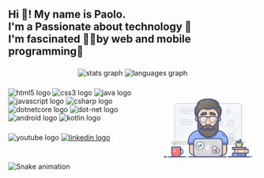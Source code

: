 <h2 align="left">Hi 👋! My name is Paolo.<br>I'm a Passionate about technology 💜<br>I'm fascinated 🧑‍💻by web and mobile programming🤖</h2>

###

<div align="center">
  <img src="https://github-readme-stats.vercel.app/api?hide_title=false&hide_rank=false&show_icons=true&include_all_commits=true&count_private=true&disable_animations=false&theme=vue-dark&locale=en&hide_border=false&username=PNeil95" height="150" alt="stats graph"  />
  <img src="https://github-readme-stats.vercel.app/api/top-langs?locale=en&hide_title=false&layout=compact&card_width=320&langs_count=5&theme=vue-dark&hide_border=false&username=PNeil95" height="150" alt="languages graph"  />
</div>

###

<img align="right" height="150" src="https://raw.githubusercontent.com/itsferdiardiansa/itsferdiardiansa/master/icons/developer.gif"  />

###

<div align="left">
  <img src="https://cdn.jsdelivr.net/gh/devicons/devicon/icons/html5/html5-original.svg" height="30" width="42" alt="html5 logo"  />
  <img src="https://cdn.jsdelivr.net/gh/devicons/devicon/icons/css3/css3-original.svg" height="30" width="42" alt="css3 logo"  />
  <img src="https://cdn.jsdelivr.net/gh/devicons/devicon/icons/java/java-original.svg" height="30" width="42" alt="java logo"  />
  <img src="https://cdn.jsdelivr.net/gh/devicons/devicon/icons/javascript/javascript-original.svg" height="30" width="42" alt="javascript logo"  />
  <img src="https://cdn.jsdelivr.net/gh/devicons/devicon/icons/csharp/csharp-original.svg" height="30" width="42" alt="csharp logo"  />
  <img src="https://cdn.jsdelivr.net/gh/devicons/devicon/icons/dotnetcore/dotnetcore-original.svg" height="30" width="42" alt="dotnetcore logo"  />
  <img src="https://cdn.jsdelivr.net/gh/devicons/devicon/icons/dot-net/dot-net-original.svg" height="30" width="42" alt="dot-net logo"  />
  <img src="https://cdn.jsdelivr.net/gh/devicons/devicon/icons/android/android-original.svg" height="30" width="42" alt="android logo"  />
  <img src="https://cdn.jsdelivr.net/gh/devicons/devicon/icons/kotlin/kotlin-original.svg" height="30" width="42" alt="kotlin logo"  />
</div>

###

<div align="left">
  <img src="https://img.shields.io/static/v1?message=Youtube&logo=youtube&label=&color=FF0000&logoColor=white&labelColor=&style=for-the-badge" height="35" alt="youtube logo"  />
  <a href="https://www.linkedin.com/in/paolonvb/" target="_blank">
    <img src="https://img.shields.io/static/v1?message=LinkedIn&logo=linkedin&label=&color=0077B5&logoColor=white&labelColor=&style=for-the-badge" height="35" alt="linkedin logo"  />
  </a>
</div>

###

<br clear="both">

<img href="https://raw.githubusercontent.com/PNeil95/PNeil95/blob/output/snake.svg" alt="Snake animation" />

###

<div align="left">
</div>

###
